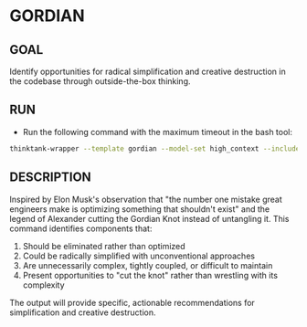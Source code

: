 # GORDIAN

## GOAL
Identify opportunities for radical simplification and creative destruction in the codebase through outside-the-box thinking.

## RUN
- Run the following command with the maximum timeout in the bash tool:
```bash
thinktank-wrapper --template gordian --model-set high_context --include-philosophy --include-glance ./
```

## DESCRIPTION
Inspired by Elon Musk's observation that "the number one mistake great engineers make is optimizing something that shouldn't exist" and the legend of Alexander cutting the Gordian Knot instead of untangling it. This command identifies components that:

1. Should be eliminated rather than optimized
2. Could be radically simplified with unconventional approaches
3. Are unnecessarily complex, tightly coupled, or difficult to maintain
4. Present opportunities to "cut the knot" rather than wrestling with its complexity

The output will provide specific, actionable recommendations for simplification and creative destruction.
